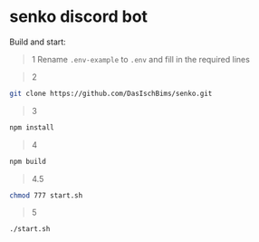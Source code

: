 # senko discord bot

Build and start:

> 1
Rename `.env-example` to `.env` and fill in the required lines


> 2
```bash
git clone https://github.com/DasIschBims/senko.git
```


> 3
```bash
npm install
```


> 4
```bash
npm build
```


> 4.5
```bash
chmod 777 start.sh
```


> 5
```bash
./start.sh
```
